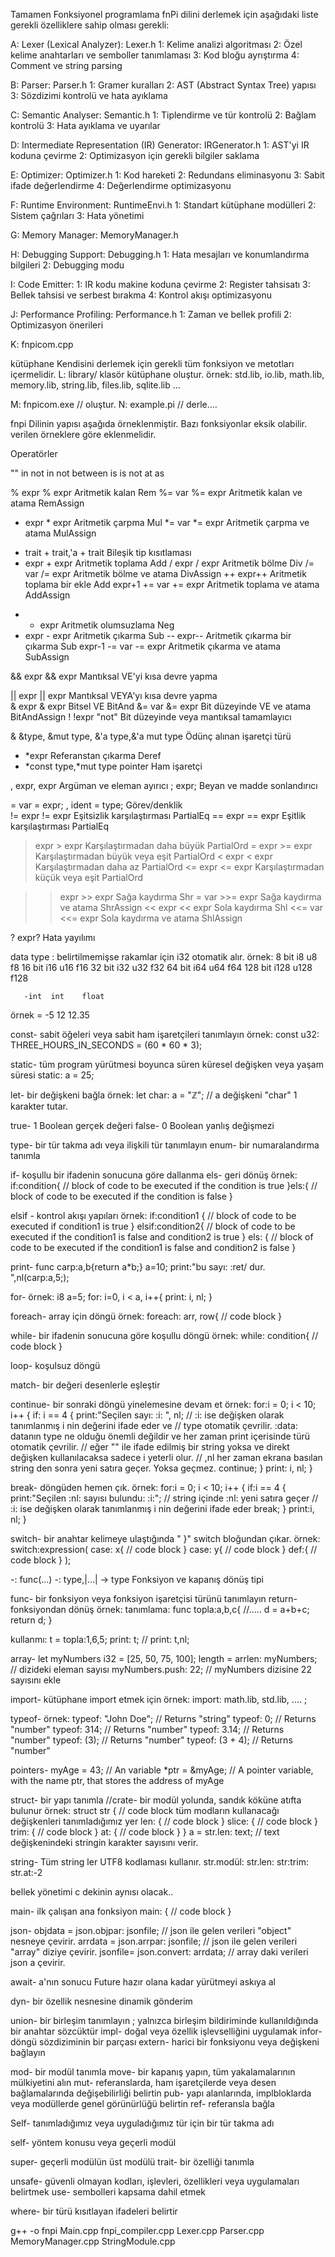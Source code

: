 Tamamen Fonksiyonel programlama  fnPi dilini derlemek için aşağıdaki liste gerekli özelliklere sahip olması gerekli:

A: Lexer (Lexical Analyzer): Lexer.h
	1: Kelime analizi algoritması
	2: Özel kelime anahtarları ve semboller tanımlaması
	3: Kod bloğu ayrıştırma
	4: Comment ve string parsing

B: Parser: Parser.h 
	1: Gramer kuralları
	2: AST (Abstract Syntax Tree) yapısı
	3: Sözdizimi kontrolü ve hata ayıklama

C: Semantic Analyser:  Semantic.h
	1: Tiplendirme ve tür kontrolü
	2: Bağlam kontrolü
	3: Hata ayıklama ve uyarılar

D: Intermediate Representation (IR) Generator:  IRGenerator.h
	1: AST'yi IR koduna çevirme
	2: Optimizasyon için gerekli bilgiler saklama

E: Optimizer:  Optimizer.h
	1: Kod hareketi
	2: Redundans eliminasyonu
	3: Sabit ifade değerlendirme
	4: Değerlendirme optimizasyonu

F: Runtime Environment:  RuntimeEnvi.h
	1: Standart kütüphane modülleri
	2: Sistem çağrıları
	3: Hata yönetimi

G: Memory Manager:  MemoryManager.h

H: Debugging Support: Debugging.h
	1: Hata mesajları ve konumlandırma bilgileri
	2: Debugging modu

I: Code Emitter:
	1: IR kodu makine koduna çevirme
	2: Register tahsisatı
	3: Bellek tahsisi ve serbest bırakma
	4: Kontrol akışı optimizasyonu

J: Performance Profiling: Performance.h
	1: Zaman ve bellek profili
	2: Optimizasyon önerileri
	
	
K: fnpicom.cpp

kütüphane Kendisini derlemek için gerekli tüm fonksiyon ve metotları içermelidir.
L: library/ klasör 
 kütüphane oluştur. örnek: std.lib, io.lib, math.lib, memory.lib, string.lib, files.lib, sqlite.lib ...

M: fnpicom.exe // oluştur.
N: example.pi // derle....


fnpi Dilinin yapısı aşağıda örneklenmiştir. Bazı fonksiyonlar eksik olabilir.
verilen örneklere göre eklenmelidir.

Operatörler

"" 
in 
not in
not 
between
is
is not
at 
as


%	expr % expr	Aritmetik kalan	Rem
%=	var %= expr	Aritmetik kalan ve atama	RemAssign

*	expr * expr	Aritmetik çarpma	Mul
*=	var *= expr	Aritmetik çarpma ve atama	MulAssign	
+	trait + trait,'a + trait	Bileşik tip kısıtlaması	
+	expr + expr	Aritmetik toplama	Add
/	expr / expr	Aritmetik bölme	Div
/=	var /= expr	Aritmetik bölme ve atama	DivAssign
++  expr++ Aritmetik toplama bir ekle	Add expr+1
+=	var += expr	Aritmetik toplama ve atama	AddAssign	
-	- expr	Aritmetik olumsuzlama	Neg
-	expr - expr	Aritmetik çıkarma	Sub
--  expr-- Aritmetik çıkarma bir çıkarma	Sub expr-1
-=	var -= expr	Aritmetik çıkarma ve atama	SubAssign

&&	expr && expr	Mantıksal VE'yi kısa devre yapma

||	expr || expr	Mantıksal VEYA'yı kısa devre yapma	
&	expr & expr	Bitsel VE	BitAnd
&=	var &= expr	Bit düzeyinde VE ve atama	BitAndAssign
!	!expr	"not" Bit düzeyinde veya mantıksal tamamlayıcı

&	&type, &mut type, &'a type,&'a mut type	Ödünç alınan işaretçi türü	
*	*expr	Referanstan çıkarma	Deref
*	*const type,*mut type pointer Ham işaretçi	

,	expr, expr	Argüman ve eleman ayırıcı
;	expr;	Beyan ve madde sonlandırıcı	
	

=	var = expr; , ident = type;	Görev/denklik	
!=	expr != expr	Eşitsizlik karşılaştırması	PartialEq
==	expr == expr	Eşitlik karşılaştırması	PartialEq

>	expr > expr	Karşılaştırmadan daha büyük	PartialOrd
>=	expr >= expr  Karşılaştırmadan büyük veya eşit	PartialOrd
<	expr < expr	Karşılaştırmadan daha az	PartialOrd
<=	expr <= expr	Karşılaştırmadan küçük veya eşit	PartialOrd

	


>>	expr >> expr	Sağa kaydırma	Shr
>>=	var >>= expr	Sağa kaydırma ve atama	ShrAssign
<<	expr << expr	Sola kaydırma	Shl
<<=	var <<= expr	Sola kaydırma ve atama	ShlAssign

?	expr?	Hata yayılımı



data type : belirtilmemişse rakamlar için i32 otomatik alır.
örnek:
8 bit	i8	 u8	 	f8
16 bit	i16	 u16 	f16
32 bit	i32  u32 	f32
64 bit	i64	 u64	f64
128 bit	i128 u128	f128

	   -int  int	float
örnek =	-5	 12		12.35 

const- sabit öğeleri veya sabit ham işaretçileri tanımlayın
örnek:
const u32: THREE_HOURS_IN_SECONDS = (60 * 60 * 3);

static- tüm program yürütmesi boyunca süren küresel değişken veya yaşam süresi
static: a = 25;

let- bir değişkeni bağla
örnek:
let char: a = "ℤ"; // a değişkeni "char" 1 karakter tutar.


true- 1 Boolean gerçek değeri
false- 0 Boolean yanlış değişmezi

type- bir tür takma adı veya ilişkili tür tanımlayın
enum- bir numaralandırma tanımla


if- koşullu bir ifadenin sonucuna göre dallanma 
els- geri dönüş 
örnek:
if:condition{
  // block of code to be executed if the condition is true
}els:{
  // block of code to be executed if the condition is false
}

elsif - kontrol akışı yapıları
örnek:
if:condition1 {
	// block of code to be executed if condition1 is true
} elsif:condition2{
	// block of code to be executed if the condition1 is false and condition2 is true
} els: {
	// block of code to be executed if the condition1 is false and condition2 is false
}

print- 
func carp:a,b{return a*b;}
a=10;
print:"bu sayı: :ret/ dur. ",nl(carp:a,5;);


for- 
örnek:
i8 a=5;
for: i=0, i < a, i++{
	print: i, nl;
}

foreach- array için döngü
örnek: 
foreach: arr, row{
	// code block
}


while- bir ifadenin sonucuna göre koşullu döngü
örnek:
while: condition{
	// code block
}


loop- koşulsuz döngü

match- bir değeri desenlerle eşleştir

continue- bir sonraki döngü yinelemesine devam et
örnek:
for:i = 0; i < 10; i++ {
	if: i == 4 {
		print:"Seçilen sayı: :i: ", nl; 
		// :i: ise değişken olarak tanımlanmış i nin değerini ifade eder ve 
		// type otomatik çevrilir. :data: datanın type ne olduğu önemli değildir ve her zaman print içerisinde türü otomatik çevrilir.
		// eğer "" ile ifade edilmiş bir string yoksa ve direkt değişken kullanılacaksa sadece i yeterli olur.
		// ,nl her zaman ekrana basılan string den sonra yeni satıra geçer. Yoksa geçmez. 
		continue;
	}
	print: i, nl;
}

break- döngüden hemen çık.
örnek:
for:i = 0; i < 10; i++ {
	if:i == 4 {
		print:"Seçilen :nl: sayısı bulundu: :i:"; 
		// string içinde :nl: yeni satıra geçer 
		// :i: ise değişken olarak tanımlanmış i nin değerini ifade eder
		break;
	}
	print:i, nl;
}


switch- bir anahtar kelimeye ulaştığında " }" switch bloğundan çıkar.
örnek:
switch:expression(
	case: x{
		// code block
	}
	case: y{
		// code block
	}
	def:{
		// code block
	}
);



-:	func(...) -: type,|…| -> type	Fonksiyon ve kapanış dönüş tipi	


func- bir fonksiyon veya fonksiyon işaretçisi türünü tanımlayın
return- fonksiyondan dönüş
örnek:
tanımlama:
func topla:a,b,c{
	//.....
	d = a+b+c;
	return d;
}

kullanmı: 
t = topla:1,6,5;
print: t; 
// print: t,nl;

array- 
let myNumbers i32 = [25, 50, 75, 100];
length = arrlen: myNumbers; // dizideki eleman sayısı
myNumbers.push: 22; // myNumbers dizisine 22 sayısını ekle


import- kütüphane import etmek için 
örnek:
import: math.lib, std.lib, .... ;

typeof-
örnek: 
typeof: "John Doe";     // Returns "string"
typeof: 0;              // Returns "number"
typeof: 314;            // Returns "number"
typeof: 3.14;           // Returns "number"
typeof: (3);            // Returns "number"
typeof: (3 + 4);        // Returns "number"


pointers-
myAge = 43;     // An variable
*ptr = &myAge;  // A pointer variable, with the name ptr, that stores the address of myAge




struct- bir yapı tanımla
//crate- bir modül yolunda, sandık köküne atıfta bulunur
örnek:
struct str {
  // code block  tüm modların kullanacağı değişkenleri tanımladığımız yer
  len: { // code block }
  slice: { // code block }
  trim: { // code block }
  at: { // code block }
}
a = str.len: text; // text değişkenindeki stringin karakter sayısını verir. 


string- Tüm string ler UTF8 kodlaması kullanır.
str.modül: 
str.len:
str:trim:
str.at:-2


bellek yönetimi c dekinin aynısı olacak..


main-  ilk çalışan ana fonksiyon
main: {
	// code block
}



json-
objdata = json.objpar: jsonfile;  // json ile gelen verileri "object" nesneye çevirir. 
arrdata = json.arrpar: jsonfile;  // json ile gelen verileri "array" diziye çevirir. 
jsonfile= json.convert: arrdata;  // array daki verileri json a çevirir. 





await- a'nın sonucu Future hazır olana kadar yürütmeyi askıya al

dyn- bir özellik nesnesine dinamik gönderim

union- bir birleşim tanımlayın ; yalnızca birleşim bildiriminde kullanıldığında bir anahtar sözcüktür
impl- doğal veya özellik işlevselliğini uygulamak
infor- döngü sözdiziminin bir parçası
extern- harici bir fonksiyonu veya değişkeni bağlayın

mod- bir modül tanımla
move- bir kapanış yapın, tüm yakalamalarının mülkiyetini alın
mut- referanslarda, ham işaretçilerde veya desen bağlamalarında değişebilirliği belirtin
pub- yapı alanlarında, implbloklarda veya modüllerde genel görünürlüğü belirtin
ref- referansla bağla


Self- tanımladığımız veya uyguladığımız tür için bir tür takma adı

self- yöntem konusu veya geçerli modül

super- geçerli modülün üst modülü
trait- bir özelliği tanımla


unsafe- güvenli olmayan kodları, işlevleri, özellikleri veya uygulamaları belirtmek
use- sembolleri kapsama dahil etmek

where- bir türü kısıtlayan ifadeleri belirtir





g++ -o fnpi Main.cpp fnpi_compiler.cpp Lexer.cpp Parser.cpp MemoryManager.cpp StringModule.cpp